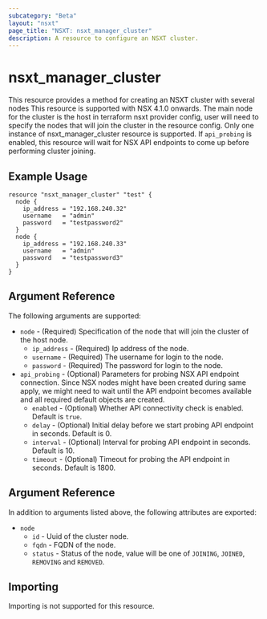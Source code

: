 ```yaml
---
subcategory: "Beta"
layout: "nsxt"
page_title: "NSXT: nsxt_manager_cluster"
description: A resource to configure an NSXT cluster.
---
```


# nsxt_manager_cluster

This resource provides a method for creating an NSXT cluster with several nodes
This resource is supported with NSX 4.1.0 onwards.
The main node for the cluster is the host in terraform nsxt provider config,
user will need to specify the nodes that will join the cluster in the resource config.
Only one instance of nsxt_manager_cluster resource is supported.
If `api_probing` is enabled, this resource will wait for NSX API endpoints to come up
before performing cluster joining.

## Example Usage

```hcl
resource "nsxt_manager_cluster" "test" {
  node {
    ip_address = "192.168.240.32"
    username   = "admin"
    password   = "testpassword2"
  }
  node {
    ip_address = "192.168.240.33"
    username   = "admin"
    password   = "testpassword3"
  }
}
```

## Argument Reference

The following arguments are supported:

* `node` - (Required) Specification of the node that will join the cluster of the host node.
  * `ip_address` - (Required) Ip address of the node.
  * `username` - (Required) The username for login to the node.
  * `password` - (Required) The password for login to the node.
* `api_probing` - (Optional) Parameters for probing NSX API endpoint connection. Since NSX nodes might have been created during same apply, we might need to wait until the API endpoint becomes available and all required default objects are created.
  * `enabled` - (Optional) Whether API connectivity check is enabled. Default is `true`.
  * `delay` - (Optional) Initial delay before we start probing API endpoint in seconds. Default is 0.
  * `interval` - (Optional) Interval for probing API endpoint in seconds. Default is 10.
  * `timeout` - (Optional) Timeout for probing the API endpoint in seconds. Default is 1800.

## Argument Reference

In addition to arguments listed above, the following attributes are exported:

* `node`
  * `id` - Uuid of the cluster node.
  * `fqdn`  - FQDN of the node.
  * `status` - Status of the node, value will be one of `JOINING`, `JOINED`, `REMOVING` and `REMOVED`.

## Importing

Importing is not supported for this resource.
